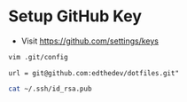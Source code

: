 # Setup GitHub Key

+ Visit 
https://github.com/settings/keys

```sh
vim .git/config
```

```
url = git@github.com:edthedev/dotfiles.git"
```

```sh
cat ~/.ssh/id_rsa.pub
```

